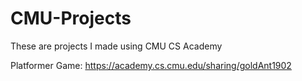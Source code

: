 # CMU-Projects
These are projects I made using CMU CS Academy

Platformer Game: https://academy.cs.cmu.edu/sharing/goldAnt1902 
